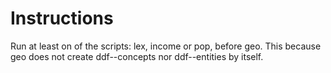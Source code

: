 # Instructions

Run at least on of the scripts: lex, income or pop, before geo. This because geo does not create ddf--concepts nor ddf--entities by itself. 
